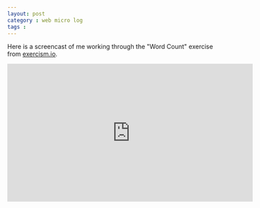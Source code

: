 ```yaml
---
layout: post
category : web micro log
tags : 
---
```


Here is a screencast of me working through the "Word Count" exercise from [exercism.io](http://exercism.io/getting-started). 

<iframe width="560" height="315" src="https://www.youtube.com/embed/P4EpiDGOpeQ" frameborder="0" allowfullscreen></iframe>
